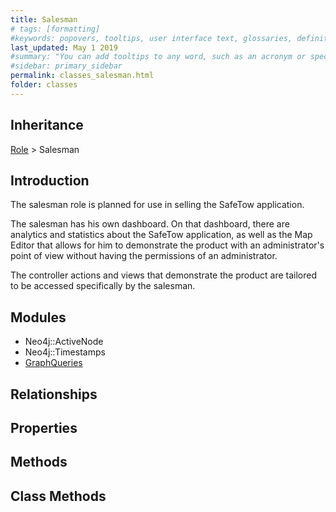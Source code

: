 ```yaml
---
title: Salesman
# tags: [formatting]
#keywords: popovers, tooltips, user interface text, glossaries, definitions
last_updated: May 1 2019
#summary: "You can add tooltips to any word, such as an acronym or specialized term. Tooltips work well for glossary definitions, because you don't have to keep repeating the definition, nor do you assume the reader already knows the word's meaning."
#sidebar: primary_sidebar
permalink: classes_salesman.html
folder: classes
---
```


## Inheritance

[Role](/classes_role) > Salesman

## Introduction

The salesman role is planned for use in selling the SafeTow application.

The salesman has his own dashboard. On that dashboard, there are analytics and statistics about the SafeTow application, as well as the Map Editor that allows for him to demonstrate the product with an administrator's point of view without having the permissions of an administrator.

The controller actions and views that demonstrate the product are tailored to be accessed specifically by the salesman.

## Modules

* Neo4j::ActiveNode
* Neo4j::Timestamps
* [GraphQueries](/modules_graph_queries.html)

## Relationships

## Properties

## Methods

## Class Methods
